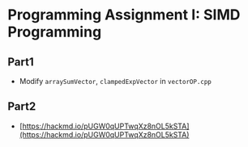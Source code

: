 # Programming Assignment I: SIMD Programming

## Part1
- Modify `arraySumVector`, `clampedExpVector` in `vectorOP.cpp`

## Part2
- [https://hackmd.io/pUGW0qUPTwqXz8nOL5kSTA](https://hackmd.io/pUGW0qUPTwqXz8nOL5kSTA)
